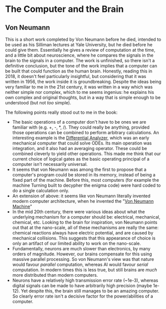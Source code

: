 # The Computer and the Brain
## Von Neumann
This is a short work completed by Von Neumann before he died, intended to be used as his Silliman lectures at Yale University, but he died before he could give them. 
Essentially he gives a review of computation at the time, and a little bit about neuroscience, where he compares the signals in the brain to the signals in a computer. 
The work is unfinished, so there isn't a definitive conclusion, but the tone of the work implies that a computer can be built that could function as the human brain.
Honestly, reading this in 2018, it doesn't feel particularly insightful, but considering that it was written in 1956, the work inside it is groundbreaking.
Despite the ideas being very familiar to me in the 21st century, it was written in a way which was neither simple nor complex, which to me seems ingenius: he explains his own complex and original thoughts, but in a way that is simple enough to be understood (but not *too* simple).

The following points really stood out to me in the book:
- The basic operations of a computer don't have to be ones we are familiar with (e.g. +, -, \*, /). 
 They could really be anything, provided those operations can be combined to perform arbitrary calculations. 
 An interesting example is the [Differential Analyzer](https://en.wikipedia.org/wiki/Differential_analyser), which was an early mechanical computer that could solve ODEs. 
 Its main operation was integration, and it also had an averaging operator. These could be combined cleverly to yield other operations. 
 This made me think that our current choice of logical gates as the basic operating principal of a computer isn't necessarily universal.
- It seems that von Neumann was among the first to propose that a computer's program could be stored in its memory, instead of being a fixed part of the machine.
 Before this, most computers (for example the machine Turning built to decypher the enigma code) were hard coded to do a single calculation only.
-  An extension of above: it seems like von Neumann literally invented modern computer architecture, when he invented the "[Von Neumann Machine](https://en.wikipedia.org/wiki/Von_Neumann_architecture)"
- In the mid 20th century, there were various ideas about what the underlying mechanism for a computer should be: electrical, mechanical, chemical, etc. 
 Looking to the brain for inspiration, von Neumann points out that at the nano-scale, all of these mechanisms are really the same: chemical reactions always have electric potential, and are caused by mechanical collisions.
 This suggests that this appearance of choice is only an artifact of our limited ability to work on the nano-scale.
- Fundamentally, neurons are much slower than electronics, by many orders of magnitude. However, our brains compensate for this using massive parallel processing. So von Neumann's view was that nature would favour _parallel_ computation, whereas AI would favour _serial_ computation.
 In modern times this is less true, but still brains are *much* more distributed than modern computers.
- Neurons have a relatively high transmission error rate (~1e-3), whereas digital signals can be made to have arbitrarily high precision (maybe 1e-12).
 Yet despite this, the brain still manages to be an amazing computer. So clearly error rate isn't a decisive factor for the power/abilities of a computer.
